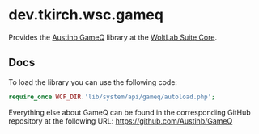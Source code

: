 # dev.tkirch.wsc.gameq
Provides the [Austinb GameQ](https://github.com/Austinb/GameQ) library at the [WoltLab Suite Core](https://github.com/WoltLab/WCF).

## Docs
To load the library you can use the following code:

```PHP
require_once WCF_DIR.'lib/system/api/gameq/autoload.php';
```

Everything else about GameQ can be found in the corresponding GitHub repository at the following URL:
https://github.com/Austinb/GameQ
